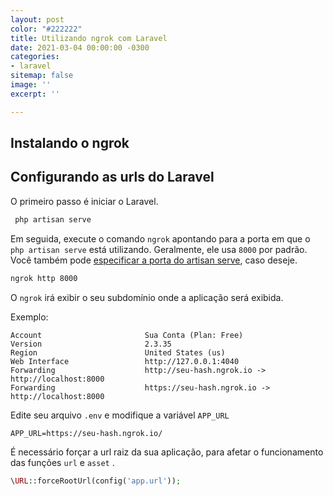 ```yaml
---
layout: post
color: "#222222"
title: Utilizando ngrok com Laravel
date: 2021-03-04 00:00:00 -0300
categories:
- laravel
sitemap: false
image: ''
excerpt: ''

---
```

## Instalando o ngrok

## Configurando as urls do Laravel

O primeiro passo é iniciar o Laravel.

```bash
 php artisan serve
```

Em seguida, execute o comando `ngrok` apontando para a porta em que o `php artisan serve` está utilizando. Geralmente, ele usa `8000` por padrão. Você também pode [especificar a porta do artisan serve](/blog/2020/12/24/como-definir-a-porta-usada-no-php-artisan-serve), caso deseje.

```bash
ngrok http 8000
```

O `ngrok` irá exibir o seu subdomínio onde a aplicação será exibida.

Exemplo:

```text
Account                       Sua Conta (Plan: Free)                                
Version                       2.3.35                                                      
Region                        United States (us)                                          
Web Interface                 http://127.0.0.1:4040                                       
Forwarding                    http://seu-hash.ngrok.io -> http://localhost:8000
Forwarding                    https://seu-hash.ngrok.io -> http://localhost:8000 
```

Edite seu arquivo `.env` e modifique a variável `APP_URL`

```env
APP_URL=https://seu-hash.ngrok.io/
```

É necessário forçar a url raiz da sua aplicação, para afetar o funcionamento das funções `url` e `asset` .

```php
\URL::forceRootUrl(config('app.url'));
```